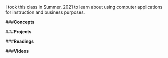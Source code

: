 I took this class in Summer, 2021 to learn about using computer applications for instruction and business purposes. 


###**Concepts**




###**Projects**

###**Readings**

###**Videos**
